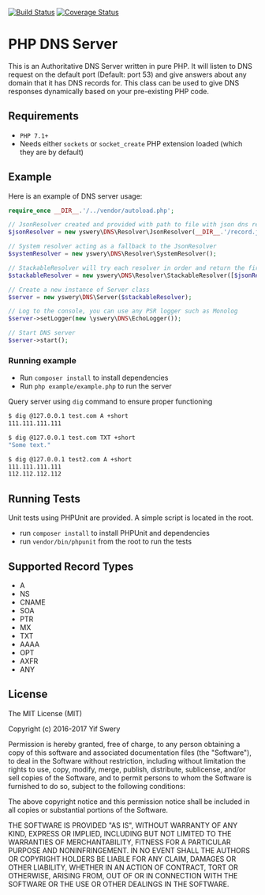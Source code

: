 [![Build Status](https://travis-ci.org/yswery/PHP-DNS-SERVER.svg?branch=master)](https://travis-ci.org/yswery/PHP-DNS-SERVER)
[![Coverage Status](https://coveralls.io/repos/yswery/PHP-DNS-SERVER/badge.png?branch=master)](https://coveralls.io/r/yswery/PHP-DNS-SERVER?branch=master)


# PHP DNS Server

This is an Authoritative DNS Server written in pure PHP.
It will listen to DNS request on the default port (Default: port 53) and give answers about any domain that it has DNS records for.
This class can be used to give DNS responses dynamically based on your pre-existing PHP code.

## Requirements

* `PHP 7.1+`
* Needs either `sockets` or `socket_create` PHP extension loaded (which they are by default)

## Example

Here is an example of DNS server usage:
```php
require_once __DIR__.'/../vendor/autoload.php';

// JsonResolver created and provided with path to file with json dns records
$jsonResolver = new yswery\DNS\Resolver\JsonResolver(__DIR__.'/record.json');

// System resolver acting as a fallback to the JsonResolver
$systemResolver = new yswery\DNS\Resolver\SystemResolver();

// StackableResolver will try each resolver in order and return the first match
$stackableResolver = new yswery\DNS\Resolver\StackableResolver([$jsonResolver, $systemResolver]);

// Create a new instance of Server class
$server = new yswery\DNS\Server($stackableResolver);

// Log to the console, you can use any PSR logger such as Monolog
$server->setLogger(new \yswery\DNS\EchoLogger());

// Start DNS server
$server->start();

```
### Running example

* Run `composer install` to install dependencies
* Run `php example/example.php` to run the server

Query server using `dig` command to ensure proper functioning
```bash
$ dig @127.0.0.1 test.com A +short
111.111.111.111

$ dig @127.0.0.1 test.com TXT +short
"Some text."

$ dig @127.0.0.1 test2.com A +short
111.111.111.111
112.112.112.112
```

## Running Tests

Unit tests using PHPUnit are provided. A simple script is located in the root.

* run `composer install` to install PHPUnit and dependencies
* run `vendor/bin/phpunit` from the root to run the tests

## Supported Record Types

* A
* NS
* CNAME
* SOA
* PTR
* MX
* TXT
* AAAA
* OPT
* AXFR
* ANY

## License

The MIT License (MIT)

Copyright (c) 2016-2017 Yif Swery

Permission is hereby granted, free of charge, to any person obtaining a copy of
this software and associated documentation files (the "Software"), to deal in
the Software without restriction, including without limitation the rights to
use, copy, modify, merge, publish, distribute, sublicense, and/or sell copies of
the Software, and to permit persons to whom the Software is furnished to do so,
subject to the following conditions:

The above copyright notice and this permission notice shall be included in all
copies or substantial portions of the Software.

THE SOFTWARE IS PROVIDED "AS IS", WITHOUT WARRANTY OF ANY KIND, EXPRESS OR
IMPLIED, INCLUDING BUT NOT LIMITED TO THE WARRANTIES OF MERCHANTABILITY, FITNESS
FOR A PARTICULAR PURPOSE AND NONINFRINGEMENT. IN NO EVENT SHALL THE AUTHORS OR
COPYRIGHT HOLDERS BE LIABLE FOR ANY CLAIM, DAMAGES OR OTHER LIABILITY, WHETHER
IN AN ACTION OF CONTRACT, TORT OR OTHERWISE, ARISING FROM, OUT OF OR IN
CONNECTION WITH THE SOFTWARE OR THE USE OR OTHER DEALINGS IN THE SOFTWARE.
